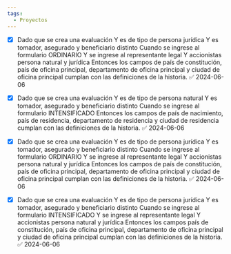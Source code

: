 ```yaml
---
tags:
  - Proyectos
---
```

- [x] Dado que se crea una evaluación Y es de tipo de persona jurídica Y es tomador, asegurado y beneficiario distinto Cuando se ingrese al formulario ORDINARIO Y se ingrese al representante legal Y accionistas persona natural y jurídica Entonces los campos de país de constitución, país de oficina principal, departamento de oficina principal y ciudad de oficina principal cumplan con las definiciones de la historia. ✅ 2024-06-06

- [x] Dado que se crea una evaluación Y es de tipo de persona natural Y es tomador, asegurado y beneficiario distinto Cuando se ingrese al formulario INTENSIFICADO Entonces los campos de país de nacimiento, país de residencia, departamento de residencia y ciudad de residencia cumplan con las definiciones de la historia. ✅ 2024-06-06

- [x] Dado que se crea una evaluación Y es de tipo de persona jurídica Y es tomador, asegurado y beneficiario distinto Cuando se ingrese al formulario ORDINARIO Y se ingrese al representante legal Y accionistas persona natural y jurídica Entonces los campos de país de constitución, país de oficina principal, departamento de oficina principal y ciudad de oficina principal cumplan con las definiciones de la historia. ✅ 2024-06-06

- [x] Dado que se crea una evaluación Y es de tipo de persona jurídica Y es tomador, asegurado y beneficiario distinto Cuando se ingrese al formulario INTENSIFICADO Y se ingrese al representante legal Y accionistas persona natural y jurídica Entonces los campos país de constitución, país de oficina principal, departamento de oficina principal y ciudad de oficina principal cumplan con las definiciones de la historia. ✅ 2024-06-06



<u></u>